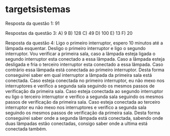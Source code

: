 # targetsistemas
Resposta da questão 1: 91

Respostas da questão 3: 
A) 9
B) 128
C) 49
D) 100
E) 13
F) 20

Resposta da questão 4:
 Ligo o primeiro interruptor, espero 10 minutos até a lâmpada esquentar.
 Desligo o primeiro interruptor e ligo o segundo interruptor. 
 Vou verificar a primeira sala, caso a lâmpada esteja ligada o segundo interruptor esta conectado a essa lâmpada.  Caso a lâmpada esteja desligada e fria o terceiro interruptor esta conectado a essa lâmpada. Caso contrário essa lâmpada está conectada ao primeiro interruptor.
 Desta forma conseguirei saber em qual interruptor a lâmpada da primeira sala está conectada. 
 Caso esteja conectada no primeiro interruptor, eu não mexo nos interruptores e verifico a segunda sala seguindo os mesmos passos de verificação da primeira sala. 
 Caso esteja conectada ao segundo interruptor eu ligo o terceiro interruptor e verifico a segunda sala seguindo os mesmos passos de verificação da primeira sala.
 Caso esteja conectada ao terceiro interruptor eu não mexo nos interruptores e verifico a segunda sala seguindo os mesmos passos de verificação da primeira sala. 
 Desta forma conseguirei saber onde a segunda lâmpada está conectada, sabendo onde duas lâmpadas estão conectadas, consigo saber onde a ultima está conectada também.
